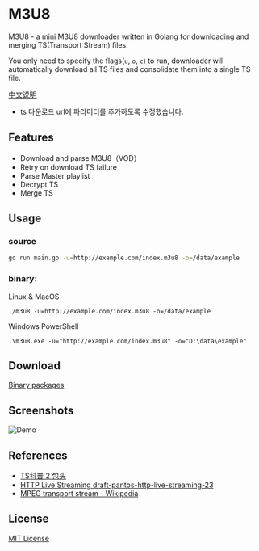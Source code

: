 # M3U8

M3U8 - a mini M3U8 downloader written in Golang for downloading and merging TS(Transport Stream) files.

You only need to specify the flags(`u`, `o`, `c`) to run, downloader will automatically download all TS files and consolidate them into a single TS file.

[中文说明](README_zh-CN.md)

- ts 다운로드 url에 파라미터를 추가하도록 수정했습니다.

## Features

- Download and parse M3U8（VOD）
- Retry on download TS failure
- Parse Master playlist
- Decrypt TS
- Merge TS

## Usage

### source

```bash
go run main.go -u=http://example.com/index.m3u8 -o=/data/example
```

### binary:

Linux & MacOS

```
./m3u8 -u=http://example.com/index.m3u8 -o=/data/example
```

Windows PowerShell

```
.\m3u8.exe -u="http://example.com/index.m3u8" -o="D:\data\example"
```

## Download

[Binary packages](https://github.com/oopsguy/m3u8/releases)

## Screenshots

![Demo](./screenshots/demo.gif)

## References

- [TS科普 2 包头](https://blog.csdn.net/cabbage2008/article/details/49281729)
- [HTTP Live Streaming draft-pantos-http-live-streaming-23](https://tools.ietf.org/html/draft-pantos-http-live-streaming-23#section-4.3.4.2)
- [MPEG transport stream - Wikipedia](https://en.wikipedia.org/wiki/MPEG_transport_stream)


## License

[MIT License](./LICENSE)
